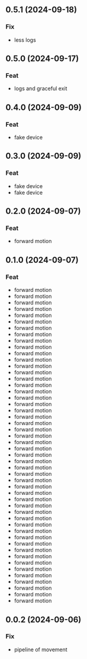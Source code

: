 ## 0.5.1 (2024-09-18)

### Fix

- less logs

## 0.5.0 (2024-09-17)

### Feat

- logs and graceful exit

## 0.4.0 (2024-09-09)

### Feat

- fake device

## 0.3.0 (2024-09-09)

### Feat

- fake device
- fake device

## 0.2.0 (2024-09-07)

### Feat

- forward motion

## 0.1.0 (2024-09-07)

### Feat

- forward motion
- forward motion
- forward motion
- forward motion
- forward motion
- forward motion
- forward motion
- forward motion
- forward motion
- forward motion
- forward motion
- forward motion
- forward motion
- forward motion
- forward motion
- forward motion
- forward motion
- forward motion
- forward motion
- forward motion
- forward motion
- forward motion
- forward motion
- forward motion
- forward motion
- forward motion
- forward motion
- forward motion
- forward motion
- forward motion
- forward motion
- forward motion
- forward motion
- forward motion
- forward motion
- forward motion
- forward motion
- forward motion
- forward motion
- forward motion
- forward motion
- forward motion
- forward motion
- forward motion
- forward motion
- forward motion
- forward motion
- forward motion
- forward motion
- forward motion

## 0.0.2 (2024-09-06)

### Fix

- pipeline of movement

